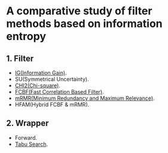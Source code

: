# A comparative study of filter methods based on information entropy

## 1. Filter
* [IG(Information Gain)](https://en.wikipedia.org/wiki/Information_gain_ratio).
* SU(Symmetrical Uncertainty).
* [CHI2(Chi-square)](https://en.wikipedia.org/wiki/Chi-squared_test).
* [FCBF(Fast Correlation Based Filter)](http://www.aaai.org/Papers/ICML/2003/ICML03-111.pdf).
* [mRMR(Minimum Redundancy and Maximum Relevance)](https://en.wikipedia.org/wiki/Minimum_redundancy_feature_selection).
* HFAM(Hybrid FCBF & mRMR).

## 2. Wrapper
* Forward.
* [Tabu Search](https://en.wikipedia.org/wiki/Tabu_search).
